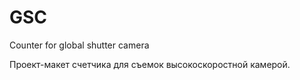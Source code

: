 # GSC
Counter for global shutter camera

Проект-макет счетчика для съемок высокоскоростной камерой.


